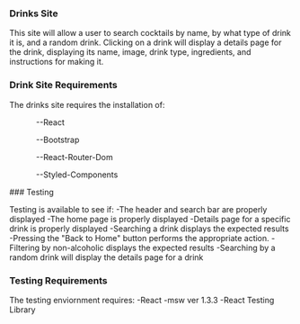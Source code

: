 ### Drinks Site

This site will allow a user to search cocktails by name, by what type of drink it is, and a random drink. Clicking on a drink will display a details page for the drink, displaying its name, image, drink type, ingredients, and instructions for making it.

### Drink Site Requirements
<div>
The drinks site requires the installation of:
<ul>
<ol>
<p>--React</p>
<p>--Bootstrap</p>
<p>--React-Router-Dom</p>
<p>--Styled-Components</p>
</ol>
</ul>
</div>
### Testing

Testing is available to see if:
-The header and search bar are properly displayed
-The home page is properly displayed
-Details page for a specific drink is properly displayed
-Searching a drink displays the expected results
-Pressing the "Back to Home" button performs the appropriate action.
-Filtering by non-alcoholic displays the expected results
-Searching by a random drink will display the details page for a drink

### Testing Requirements

The testing enviornment requires:
-React
-msw ver 1.3.3
-React Testing Library